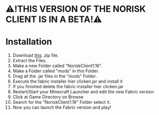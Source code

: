 # ⚠!THIS VERSION OF THE NORISK CLIENT IS IN A BETA!⚠

# Installation
1. Download [this](https://noriskclient.de/downloads/1.16.5noriskclient.zip ) .zip file.
2. Extract the Files.
3. Make a new Folder called "NoriskClient1.16".
4. Make a Folder called "mods" in this Folder.
5. Drag all the .jar files in the "mods" Folder.
6. Execute the fabric installer hier clicken.jar and install it
7. If you finished delete the fabric installer hier clicken.jar
8. Restart/Start your Minecraft Launcher and edit the new Fabric version
9. Click at Game Directory on Browse
10. Search for the "NoriskClient1.16" Folder select it.
11. Now you can launch the Fabric version and play!
